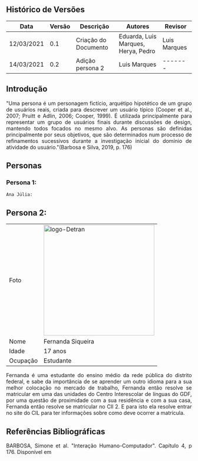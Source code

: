 ## Histórico de Versões

| Data       | Versão | Descrição            | Autores                             | Revisor      |
| ---------- | ------ | -------------------- | ----------------------------------- | ------------ |
| 12/03/2021 | 0.1    | Criação do Documento | Eduarda, Luis Marques, Herya, Pedro | Luis Marques |
| 14/03/2021 | 0.2    | Adição persona 2     | Luis Marques                        | -------      |

## Introdução

<p align="justify">"Uma persona é um personagem fictício, arquétipo hipotético de um grupo de usuários reais, criada para descrever um usuário típico (Cooper et al., 2007; Pruitt e Adlin, 2006; Cooper, 1999). É utilizada principalmente para representar um grupo de usuários finais durante discussões de design, mantendo todos focados no mesmo alvo. As personas são definidas principalmente por seus objetivos, que são determinados num processo de refinamentos sucessivos durante a investigação inicial do domínio de atividade do usuário."(Barbosa e Silva, 2019, p. 176)</p>

## Personas

### Persona 1:

    Ana Júlia:

## Persona 2:

|          |                                                                            |
| -------- | -------------------------------------------------------------------------- |
| Foto     | <img alt= "logo-Detran" src="../Images/persona_2_17.jpeg" width = "300" /> |
| Nome     | Fernanda Siqueira                                                          |
| Idade    | 17 anos                                                                    |
| Ocupação | Estudante                                                                  |

<p align="justify">Fernanda é uma estudante do ensino médio da rede pública do distrito federal, e sabe da importância de se aprender um outro idioma para a sua melhor colocação no mercado de trabalho, Fernanda então resolve se matricular em uma das unidades do Centro Interescolar de línguas do GDF, por uma questão de proximidade com a sua residência e com a sua casa, Fernanda então resolve se matricular no CIl 2. E para isto ela resolve entrar no site do CIL para ter informações sobre como deve ocorrer a matrícula.</p>

## Referências Bibliográficas

<p align="justify">BARBOSA, Simone et al. "Interação Humano-Computador". Capítulo 4, p 176. Disponível em <a href="https://aprender3.unb.br/pluginfile.php/673735/mod_resource/content/3/Simone_Barbosa_Bruno-Interacao_humano_computador%20Cap%206%20Organizacao%20.pdf</a>. Acesso em 12 mar. 2021.</p>
